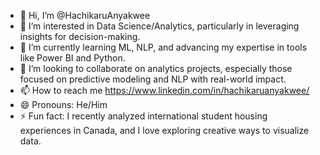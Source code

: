- 👋 Hi, I’m @HachikaruAnyakwee
- 👀 I’m interested in Data Science/Analytics, particularly in leveraging insights for decision-making.
- 🌱 I’m currently learning ML, NLP, and advancing my expertise in tools like Power BI and Python.
- 💞️ I’m looking to collaborate on analytics projects, especially those focused on predictive modeling and NLP with real-world impact.
- 📫 How to reach me https://www.linkedin.com/in/hachikaruanyakwee/
- 😄 Pronouns: He/Him
- ⚡ Fun fact: I recently analyzed international student housing experiences in Canada, and I love exploring creative ways to visualize data.

<!---
HachikaruAnyakwee/HachikaruAnyakwee is a ✨ special ✨ repository because its `README.md` (this file) appears on your GitHub profile.
You can click the Preview link to take a look at your changes.
--->
